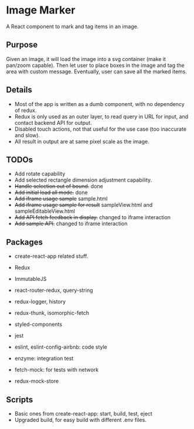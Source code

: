 # Image Marker

A React component to mark and tag items in an image.

## Purpose

Given an image, it will load the image into a svg container (make it pan/zoom capable).
Then let user to place boxes in the image and tag the area with custom message.
Eventually, user can save all the marked items.

## Details

- Most of the app is written as a dumb component, with no dependency of redux.
- Redux is only used as an outer layer, to read query in URL for input, and contact backend API for output.
- Disabled touch actions, not that useful for the use case (too inaccurate and slow).
- All result in output are at same pixel scale as the image.

## TODOs

- Add rotate capability
- Add selected rectangle dimension adjustment capability.
- ~~Handle selection out of bound.~~ done
- ~~Add initial load all mode.~~ done
- ~~Add iframe usage sample~~ sample.html
- ~~Add iframe usage sample for result~~ sampleView.html and sampleEditableView.html
- ~~Add API fetch feedback in display.~~ changed to iframe interaction
- ~~Add sample API.~~ changed to iframe interaction

## Packages

- create-react-app related stuff.
- Redux
- ImmutableJS
- react-router-redux, query-string
- redux-logger, history
- redux-thunk, isomorphic-fetch
- styled-components

- jest
- eslint, eslint-config-airbnb: code style
- enzyme: integration test
- fetch-mock: for tests with network
- redux-mock-store

## Scripts

- Basic ones from create-react-app: start, build, test, eject
- Upgraded build, for easy build with different .env files.
